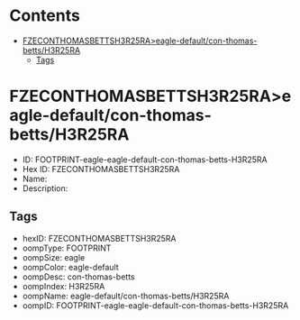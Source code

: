 



Contents
========

* [FZECONTHOMASBETTSH3R25RA>eagle-default/con-thomas-betts/H3R25RA](#fzeconthomasbettsh3r25raeagle-defaultcon-thomas-bettsh3r25ra)
	* [Tags](#tags)

# FZECONTHOMASBETTSH3R25RA>eagle-default/con-thomas-betts/H3R25RA

- ID: FOOTPRINT-eagle-eagle-default-con-thomas-betts-H3R25RA
- Hex ID: FZECONTHOMASBETTSH3R25RA
- Name: 
- Description: 

## Tags

- hexID: FZECONTHOMASBETTSH3R25RA
- oompType: FOOTPRINT
- oompSize: eagle
- oompColor: eagle-default
- oompDesc: con-thomas-betts
- oompIndex: H3R25RA
- oompName: eagle-default/con-thomas-betts/H3R25RA
- oompID: FOOTPRINT-eagle-eagle-default-con-thomas-betts-H3R25RA
